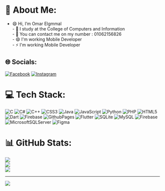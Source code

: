 # 💫 About Me:
- 😄 Hi, I’m Omar Elgmmal<br>- 🌱 I study at the College of Computers and Information<br>- 👯 You can contact me on my number : 01062156826<br>- 😄 I'm working Mobile Developer <br>- ⚡ I'm working Mobile Developer 


## 🌐 Socials:
[![Facebook](https://img.shields.io/badge/Facebook-%231877F2.svg?logo=Facebook&logoColor=white)](https://facebook.com/https://www.facebook.com/profile.php?id=100021975741792&ref=xav_ig_profile_web) [![Instagram](https://img.shields.io/badge/Instagram-%23E4405F.svg?logo=Instagram&logoColor=white)](https://instagram.com/https://l.instagram.com/?u=https%3A%2F%2Ft.snapchat.com%2FeKxfaduN&e=AT3YZuX3RvD23pG7VLXi7fNFbRkh42iuX4AmXWXEODHtK8eXcgtL1Uv3DJufS0fopvjeLIhJ8FLXegBQhWgtbA9gmlDWmJ2I-aIGbTQ) 

# 💻 Tech Stack:
![C](https://img.shields.io/badge/c-%2300599C.svg?style=for-the-badge&logo=c&logoColor=white) ![C#](https://img.shields.io/badge/c%23-%23239120.svg?style=for-the-badge&logo=c-sharp&logoColor=white) ![C++](https://img.shields.io/badge/c++-%2300599C.svg?style=for-the-badge&logo=c%2B%2B&logoColor=white) ![CSS3](https://img.shields.io/badge/css3-%231572B6.svg?style=for-the-badge&logo=css3&logoColor=white) ![Java](https://img.shields.io/badge/java-%23ED8B00.svg?style=for-the-badge&logo=openjdk&logoColor=white) ![JavaScript](https://img.shields.io/badge/javascript-%23323330.svg?style=for-the-badge&logo=javascript&logoColor=%23F7DF1E) ![Python](https://img.shields.io/badge/python-3670A0?style=for-the-badge&logo=python&logoColor=ffdd54) ![PHP](https://img.shields.io/badge/php-%23777BB4.svg?style=for-the-badge&logo=php&logoColor=white) ![HTML5](https://img.shields.io/badge/html5-%23E34F26.svg?style=for-the-badge&logo=html5&logoColor=white) ![Dart](https://img.shields.io/badge/dart-%230175C2.svg?style=for-the-badge&logo=dart&logoColor=white) ![Firebase](https://img.shields.io/badge/firebase-%23039BE5.svg?style=for-the-badge&logo=firebase) ![GithubPages](https://img.shields.io/badge/github%20pages-121013?style=for-the-badge&logo=github&logoColor=white) ![Flutter](https://img.shields.io/badge/Flutter-%2302569B.svg?style=for-the-badge&logo=Flutter&logoColor=white) ![SQLite](https://img.shields.io/badge/sqlite-%2307405e.svg?style=for-the-badge&logo=sqlite&logoColor=white) ![MySQL](https://img.shields.io/badge/mysql-%2300000f.svg?style=for-the-badge&logo=mysql&logoColor=white) ![Firebase](https://img.shields.io/badge/Firebase-039BE5?style=for-the-badge&logo=Firebase&logoColor=white) ![MicrosoftSQLServer](https://img.shields.io/badge/Microsoft%20SQL%20Server-CC2927?style=for-the-badge&logo=microsoft%20sql%20server&logoColor=white) ![Figma](https://img.shields.io/badge/figma-%23F24E1E.svg?style=for-the-badge&logo=figma&logoColor=white)
# 📊 GitHub Stats:
![](https://github-readme-stats.vercel.app/api?username=omarelgmmal2&theme=radical&hide_border=false&include_all_commits=false&count_private=false)<br/>
![](https://github-readme-streak-stats.herokuapp.com/?user=omarelgmmal2&theme=radical&hide_border=false)<br/>
![](https://github-readme-stats.vercel.app/api/top-langs/?username=omarelgmmal2&theme=radical&hide_border=false&include_all_commits=false&count_private=false&layout=compact)

---
[![](https://visitcount.itsvg.in/api?id=omarelgmmal2&icon=0&color=2)](https://visitcount.itsvg.in)

<!-- Proudly created with GPRM ( https://gprm.itsvg.in ) -->
